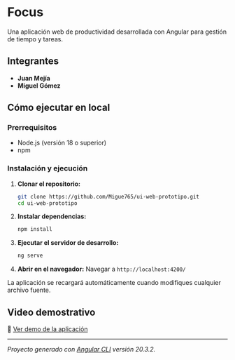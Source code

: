 # Focus

Una aplicación web de productividad desarrollada con Angular para gestión de tiempo y tareas.

## Integrantes

- **Juan Mejía**
- **Miguel Gómez**

## Cómo ejecutar en local

### Prerrequisitos
- Node.js (versión 18 o superior)
- npm

### Instalación y ejecución

1. **Clonar el repositorio:**
   ```bash
   git clone https://github.com/Migue765/ui-web-prototipo.git
   cd ui-web-prototipo
   ```

2. **Instalar dependencias:**
   ```bash
   npm install
   ```

3. **Ejecutar el servidor de desarrollo:**
   ```bash
   ng serve
   ```

4. **Abrir en el navegador:**
   Navegar a `http://localhost:4200/`

La aplicación se recargará automáticamente cuando modifiques cualquier archivo fuente.

## Video demostrativo

🎥 [Ver demo de la aplicación](https://youtu.be/HUzwjdth54o)

---

*Proyecto generado con [Angular CLI](https://github.com/angular/angular-cli) versión 20.3.2.*